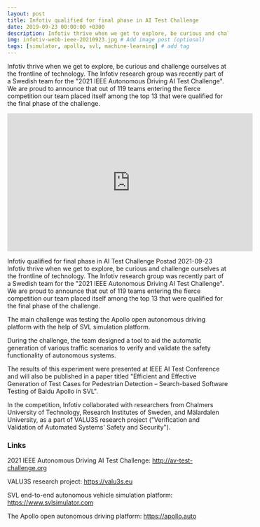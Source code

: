 ```yaml
---
layout: post
title: Infotiv qualified for final phase in AI Test Challenge
date: 2019-09-23 00:00:00 +0300
description: Infotiv thrive when we get to explore, be curious and challenge ourselves at the frontline of technology. The Infotiv research group was recently part of a Swedish team for the "2021 IEEE Autonomous Driving AI Test Challenge". We are proud to announce that out of 119 teams entering the fierce competition our team placed itself among the top 13 that were qualified for the final phase of the challenge.
img: infotiv-webb-ieee-20210923.jpg # Add image post (optional)
tags: [simulator, apollo, svl, machine-learning] # add tag
---
```


Infotiv thrive when we get to explore, be curious and challenge ourselves at the frontline of technology. The Infotiv research group was recently part of a Swedish team for the "2021 IEEE Autonomous Driving AI Test Challenge". We are proud to announce that out of 119 teams entering the fierce competition our team placed itself among the top 13 that were qualified for the final phase of the challenge.

<iframe width="560" height="315" src="https://www.youtube.com/embed/ZvG37V3IQk4" title="YouTube video player" frameborder="0" allow="accelerometer; autoplay; clipboard-write; encrypted-media; gyroscope; picture-in-picture" allowfullscreen></iframe>


Infotiv qualified for final phase in AI Test Challenge
Postad 2021-09-23
Infotiv thrive when we get to explore, be curious and challenge ourselves at the frontline of technology. The Infotiv research group was recently part of a Swedish team for the "2021 IEEE Autonomous Driving AI Test Challenge". We are proud to announce that out of 119 teams entering the fierce competition our team placed itself among the top 13 that were qualified for the final phase of the challenge.

The main challenge was testing the Apollo open autonomous driving platform with the help of SVL simulation platform.

During the challenge, the team designed a tool to aid the automatic generation of various traffic scenarios to verify and validate the safety functionality of autonomous systems.

The results of this experiment were presented at IEEE AI Test Conference and will also be published in a paper titled "Efficient and Effective Generation of Test Cases for Pedestrian Detection – Search-based Software Testing of Baidu Apollo in SVL".

In the competition, Infotiv collaborated with researchers from Chalmers University of Technology, Research Institutes of Sweden, and Mälardalen University, as a part of VALU3S research project ("Verification and Validation of Automated Systems' Safety and Security").

### Links

2021 IEEE Autonomous Driving AI Test Challenge: http://av-test-challenge.org

VALU3S research project: https://valu3s.eu

SVL end-to-end autonomous vehicle simulation platform: https://www.svlsimulator.com

The Apollo open autonomous driving platform: https://apollo.auto
